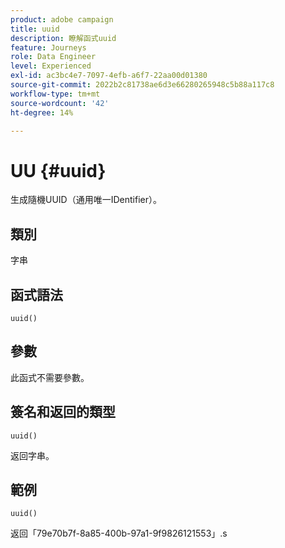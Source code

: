 ```yaml
---
product: adobe campaign
title: uuid
description: 瞭解函式uuid
feature: Journeys
role: Data Engineer
level: Experienced
exl-id: ac3bc4e7-7097-4efb-a6f7-22aa00d01380
source-git-commit: 2022b2c81738ae6d3e66280265948c5b88a117c8
workflow-type: tm+mt
source-wordcount: '42'
ht-degree: 14%

---
```


# UU {#uuid}

生成隨機UUID（通用唯一IDentifier）。

## 類別

字串

## 函式語法

`uuid()`

## 參數

此函式不需要參數。

## 簽名和返回的類型

`uuid()`

返回字串。

## 範例

`uuid()`

返回「79e70b7f-8a85-400b-97a1-9f9826121553」.s
